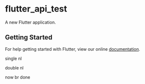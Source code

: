 # flutter_api_test

A new Flutter application.

## Getting Started

For help getting started with Flutter, view our online
[documentation](https://flutter.io/).

single nl

double nl


now br
done
